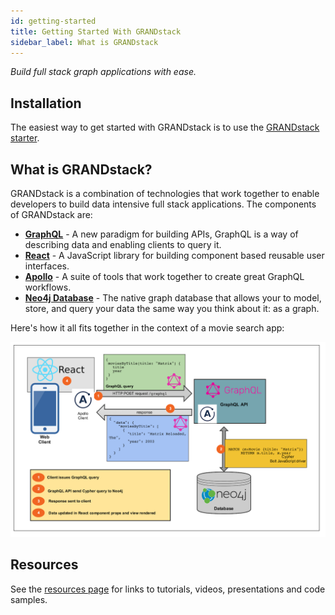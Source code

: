 ```yaml
---
id: getting-started
title: Getting Started With GRANDstack
sidebar_label: What is GRANDstack
---
```


*Build full stack graph applications with ease.*

## Installation

The easiest way to get started with GRANDstack is to use the [GRANDstack starter](getting-started-grand-stack-starter.md).

## What is GRANDstack?

GRANDstack is a combination of technologies that work together to enable developers to build data intensive full stack applications. The components of GRANDstack are:

* [**GraphQL**](https://graphql.org/) - A new paradigm for building APIs, GraphQL is a way of describing data and enabling clients to query it.
* [**React**](https://reactjs.org/) - A JavaScript library for building component based reusable user interfaces.
* [**Apollo**](https://www.apollographql.com/) - A suite of tools that work together to create great GraphQL workflows.
* [**Neo4j Database**](https://neo4j.com/developer/) - The native graph database that allows your to model, store, and query your data the same way you think about it: as a graph.

Here's how it all fits together in the context of a movie search app: 

![GRANDstack architecture](/docs/assets/img/grandstack_architecture.png)


## Resources

See the [resources page](links.md) for links to tutorials, videos, presentations and code samples.